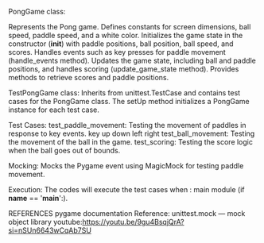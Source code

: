 PongGame class:

Represents the Pong game.
Defines constants for screen dimensions, ball speed, paddle speed, and a white color.
Initializes the game state in the constructor (__init__) with paddle positions, ball position, ball speed, and scores.
Handles events such as key presses for paddle movement (handle_events method).
Updates the game state, including ball and paddle positions, and handles scoring (update_game_state method).
Provides methods to retrieve scores and paddle positions.

TestPongGame class:
Inherits from unittest.TestCase and contains test cases for the PongGame class.
The setUp method initializes a PongGame instance for each test case.

Test Cases:
test_paddle_movement: Testing the movement of paddles in response to key events. key up down left right
test_ball_movement: Testing the movement of the ball in the game.
test_scoring: Testing the score logic when the ball goes out of bounds.

Mocking:
Mocks the Pygame event using MagicMock for testing paddle movement.

Execution:
The codes will  execute the test cases when : main module (if __name__ == '__main__':).



REFERENCES 
pygame documentation
Reference: unittest.mock — mock object library
youtube:https://youtu.be/9gu4BsqjQrA?si=nSUn6643wCqAb7SU


